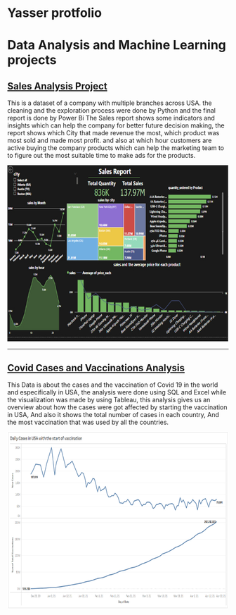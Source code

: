 # Yasser protfolio

# Data Analysis and Machine Learning projects

## [Sales Analysis Project](https://github.com/Yasserz12/Sales-Report)
This is a dataset of a company with multiple branches across USA. the cleaning and the exploration process were done by Python and the final report is done by Power Bi The Sales report shows some indicators and insights which can help the company for better future decision making, the report shows which City that made revenue the most, which product was most sold and made most profit. and also at which hour customers are active buying the company products which can help the marketing team to to figure out the most suitable time to make ads for the products.

<img src="/images/Sales_Vis.jpg" width="600" height="400" />


-------------------------------------------------------------------------------------------------------------------------------------------------------------------------


## [Covid Cases and Vaccinations Analysis](https://github.com/Yasserz12/Cases_and_Vaccinations)

This Data is about the cases and the vaccination of Covid 19 in the world and especifically in USA, the analysis were done using SQL and Excel while the visualization was made by using Tableau, this analysis gives us an overview about how the cases were got affected by starting the vaccination in USA, And also it shows the total number of cases in each country, And the most vaccination that was used by all the countries.

<img src ="/images/cases_with_start_vaccination.jpg" width="600" height="400" />
